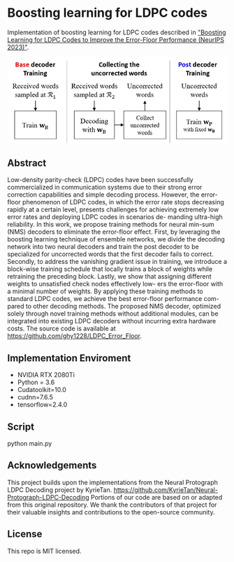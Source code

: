 # Boosting learning for LDPC codes

Implementation of boosting learning for LDPC codes described in ["Boosting Learning for LDPC Codes to Improve the Error-Floor Performance (NeurIPS 2023)"](https://arxiv.org/abs/2310.07194).

<p align="center">
<img src="BaseGraph/Block_Diagram.jpg" width="550px">
</p>

## Abstract

Low-density parity-check (LDPC) codes have been successfully commercialized in communication systems due to their strong error correction capabilities and simple decoding process. However, the error-floor phenomenon of LDPC codes, in which the error rate stops decreasing rapidly at a certain level, presents challenges for achieving extremely low error rates and deploying LDPC codes in scenarios de- manding ultra-high reliability. In this work, we propose training methods for neural min-sum (NMS) decoders to eliminate the error-floor effect. First, by leveraging the boosting learning technique of ensemble networks, we divide the decoding network into two neural decoders and train the post decoder to be specialized for uncorrected words that the first decoder fails to correct. Secondly, to address the vanishing gradient issue in training, we introduce a block-wise training schedule that locally trains a block of weights while retraining the preceding block. Lastly, we show that assigning different weights to unsatisfied check nodes effectively low- ers the error-floor with a minimal number of weights. By applying these training methods to standard LDPC codes, we achieve the best error-floor performance com- pared to other decoding methods. The proposed NMS decoder, optimized solely through novel training methods without additional modules, can be integrated into existing LDPC decoders without incurring extra hardware costs. The source code is available at https://github.com/ghy1228/LDPC_Error_Floor.

## Implementation Enviroment

- NVIDIA RTX 2080Ti  
- Python = 3.6  
- Cudatoolkit=10.0  
- cudnn=7.6.5  
- tensorflow=2.4.0  

## Script

python main.py

## Acknowledgements
This project builds upon the implementations from the Neural Protograph LDPC Decoding project by KyrieTan. https://github.com/KyrieTan/Neural-Protograph-LDPC-Decoding 
Portions of our code are based on or adapted from this original repository. We thank the contributors of that project for their valuable insights and contributions to the open-source community.
    
## License
This repo is MIT licensed.

